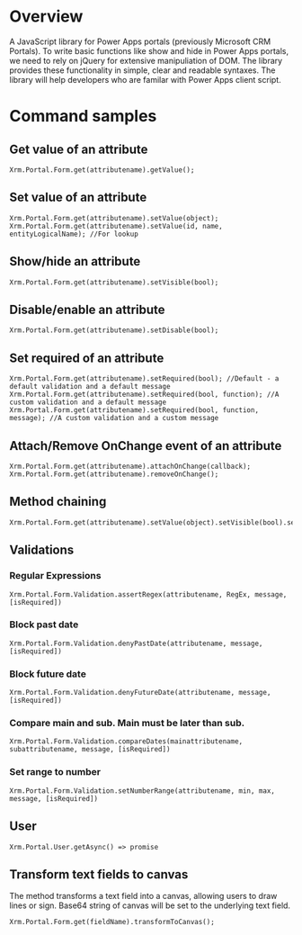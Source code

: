 # Overview
A JavaScript library for Power Apps portals (previously Microsoft CRM Portals). To write basic functions like show and hide in Power Apps portals, we need to rely on jQuery for extensive manipuliation of DOM. The library provides these functionality in simple, clear and readable syntaxes. The library will help developers who are familar with Power Apps client script.

# Command samples
## Get value of an attribute
```
Xrm.Portal.Form.get(attributename).getValue();
```
## Set value of an attribute
```
Xrm.Portal.Form.get(attributename).setValue(object);
Xrm.Portal.Form.get(attributename).setValue(id, name, entityLogicalName); //For lookup
```
## Show/hide an attribute
```
Xrm.Portal.Form.get(attributename).setVisible(bool);
```
## Disable/enable an attribute
```
Xrm.Portal.Form.get(attributename).setDisable(bool);
```
## Set required of an attribute
```
Xrm.Portal.Form.get(attributename).setRequired(bool); //Default - a default validation and a default message
Xrm.Portal.Form.get(attributename).setRequired(bool, function); //A custom validation and a default message
Xrm.Portal.Form.get(attributename).setRequired(bool, function, message); //A custom validation and a custom message
```
## Attach/Remove OnChange event of an attribute
```
Xrm.Portal.Form.get(attributename).attachOnChange(callback);
Xrm.Portal.Form.get(attributename).removeOnChange();
```
## Method chaining
```
Xrm.Portal.Form.get(attributename).setValue(object).setVisible(bool).setRequired(bool);
```
## Validations
### Regular Expressions
```
Xrm.Portal.Form.Validation.assertRegex(attributename, RegEx, message, [isRequired])
```
### Block past date
```
Xrm.Portal.Form.Validation.denyPastDate(attributename, message, [isRequired])
```

### Block future date
```
Xrm.Portal.Form.Validation.denyFutureDate(attributename, message, [isRequired])
```

### Compare main and sub. Main must be later than sub.
```
Xrm.Portal.Form.Validation.compareDates(mainattributename, subattributename, message, [isRequired])
```

### Set range to number
```
Xrm.Portal.Form.Validation.setNumberRange(attributename, min, max, message, [isRequired])
```

## User
```
Xrm.Portal.User.getAsync() => promise
```

## Transform text fields to canvas
The method transforms a text field into a canvas, allowing users to draw lines or sign. Base64 string of canvas will be set to the underlying text field.
```
Xrm.Portal.Form.get(fieldName).transformToCanvas();
```
